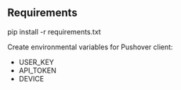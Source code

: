 ## Requirements

pip install -r requirements.txt

Create environmental variables for Pushover client:

- USER_KEY
- API_TOKEN
- DEVICE